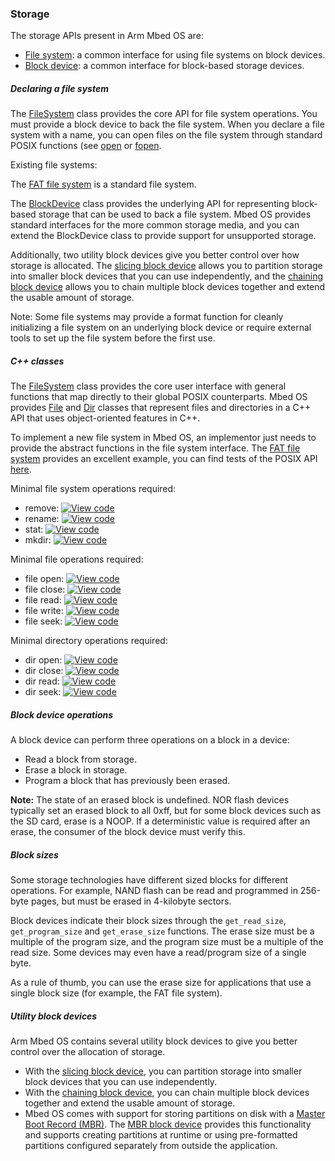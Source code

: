 ### Storage

The storage APIs present in Arm Mbed OS are:

* [File system](filesystem.md): a common interface for using file systems on block devices.
* [Block device](block_device.md): a common interface for block-based storage devices.

##### Declaring a file system

The [FileSystem](https://github.com/ARMmbed/mbed-os/blob/master/features/filesystem/FileSystem.h) class provides the core API for file system operations. You must provide a block device to back the file system. When you declare a file system with a name, you can open files on the file system through standard POSIX functions (see [open](http://pubs.opengroup.org/onlinepubs/009695399/functions/open.html) or [fopen](http://pubs.opengroup.org/onlinepubs/9699919799/functions/fopen.html).

Existing file systems:

The [FAT file system](https://github.com/ARMmbed/mbed-os/tree/master/features/filesystem/fat) is a standard file system.

The [BlockDevice](https://github.com/ARMmbed/mbed-os/blob/master/features/filesystem/bd/BlockDevice.h) class provides the underlying API for representing block-based storage that can be used to back a file system. Mbed OS provides standard interfaces for the more common storage media, and you can extend the BlockDevice class to provide support for unsupported storage.

Additionally, two utility block devices give you better control over how storage is allocated. The [slicing block device](https://github.com/ARMmbed/mbed-os/blob/master/features/filesystem/bd/SlicingBlockDevice.h) allows you to partition storage into smaller block devices that you can use independently, and the [chaining block device](https://github.com/ARMmbed/mbed-os/blob/master/features/filesystem/bd/ChainingBlockDevice.h) allows you to chain multiple block devices together and extend the usable amount of storage.

Note: Some file systems may provide a format function for cleanly initializing a file system on an underlying block device or require external tools to set up the file system before the first use.

##### C++ classes

The [FileSystem](https://github.com/ARMmbed/mbed-os/blob/master/features/filesystem/FileSystem.h) class provides the core user interface with general functions that map directly to their global POSIX counterparts. Mbed OS provides [File](https://github.com/ARMmbed/mbed-os/blob/master/features/filesystem/File.h) and [Dir](https://github.com/ARMmbed/mbed-os/blob/master/features/filesystem/Dir.h) classes that represent files and directories in a C++ API that uses object-oriented features in C++.

To implement a new file system in Mbed OS, an implementor just needs to provide the abstract functions in the file system interface. The [FAT file system](https://github.com/ARMmbed/mbed-os/blob/master/features/filesystem/fat/FATFileSystem.cpp) provides an excellent example, you can find tests of the POSIX API [here](https://github.com/ARMmbed/sd-driver/tree/master/features/TESTS/filesystem).

Minimal file system operations required:

- remove: [![View code](https://www.mbed.com/embed/?type=library)](https://github.com/ARMmbed/mbed-os/blob/master/features/filesystem/FileSystem.h#L86)
- rename: [![View code](https://www.mbed.com/embed/?type=library)](https://github.com/ARMmbed/mbed-os/blob/master/features/filesystem/FileSystem.h#L94)
- stat: [![View code](https://www.mbed.com/embed/?type=library)](https://github.com/ARMmbed/mbed-os/blob/master/features/filesystem/FileSystem.h#L102)
- mkdir: [![View code](https://www.mbed.com/embed/?type=library)](https://github.com/ARMmbed/mbed-os/blob/master/features/filesystem/FileSystem.h#L110)

Minimal file operations required:

- file open: [![View code](https://www.mbed.com/embed/?type=library)](https://github.com/ARMmbed/mbed-os/blob/master/features/filesystem/FileSystem.h#L124)
- file close: [![View code](https://www.mbed.com/embed/?type=library)](https://github.com/ARMmbed/mbed-os/blob/master/features/filesystem/FileSystem.h#L131)
- file read: [![View code](https://www.mbed.com/embed/?type=library)](https://github.com/ARMmbed/mbed-os/blob/master/features/filesystem/FileSystem.h#L140)
- file write: [![View code](https://www.mbed.com/embed/?type=library)](https://github.com/ARMmbed/mbed-os/blob/master/features/filesystem/FileSystem.h#L149)
- file seek: [![View code](https://www.mbed.com/embed/?type=library)](https://github.com/ARMmbed/mbed-os/blob/master/features/filesystem/FileSystem.h#L176)

Minimal directory operations required:

- dir open: [![View code](https://www.mbed.com/embed/?type=library)](https://github.com/ARMmbed/mbed-os/blob/master/features/filesystem/FileSystem.h#L205)
- dir close: [![View code](https://www.mbed.com/embed/?type=library)](https://github.com/ARMmbed/mbed-os/blob/master/features/filesystem/FileSystem.h#L212)
- dir read: [![View code](https://www.mbed.com/embed/?type=library)](https://github.com/ARMmbed/mbed-os/blob/master/features/filesystem/FileSystem.h#L220)
- dir seek: [![View code](https://www.mbed.com/embed/?type=library)](https://github.com/ARMmbed/mbed-os/blob/master/features/filesystem/FileSystem.h#L228)

##### Block device operations

A block device can perform three operations on a block in a device:

- Read a block from storage.
- Erase a block in storage.
- Program a block that has previously been erased.

<span class="notes">**Note:** The state of an erased block is undefined. NOR flash devices typically set an erased block to all 0xff, but for some block devices such as the SD card, erase is a NOOP. If a deterministic value is required after an erase, the consumer of the block device must verify this.</span>

##### Block sizes

Some storage technologies have different sized blocks for different operations. For example, NAND flash can be read and programmed in 256-byte pages, but must be erased in 4-kilobyte sectors.

Block devices indicate their block sizes through the `get_read_size`, `get_program_size` and `get_erase_size` functions. The erase size must be a multiple of the program size, and the program size must be a multiple of the read size. Some devices may even have a read/program size of a single byte.

As a rule of thumb, you can use the erase size for applications that use a single block size (for example, the FAT file system).

##### Utility block devices

Arm Mbed OS contains several utility block devices to give you better control over the allocation of storage.

- With the [slicing block device](https://github.com/ARMmbed/mbed-os/blob/master/features/filesystem/bd/SlicingBlockDevice.h), you can partition storage into smaller block devices that you can use independently.
- With the [chaining block device](https://github.com/ARMmbed/mbed-os/blob/master/features/filesystem/bd/ChainingBlockDevice.h), you can chain multiple block devices together and extend the usable amount of storage.
- Mbed OS comes with support for storing partitions on disk with a [Master Boot Record (MBR)](https://en.wikipedia.org/wiki/Master_boot_record). The [MBR block device](https://github.com/ARMmbed/mbed-os/blob/master/features/filesystem/bd/MBRBlockDevice.h) provides this functionality and supports creating partitions at runtime or using pre-formatted partitions configured separately from outside the application.
